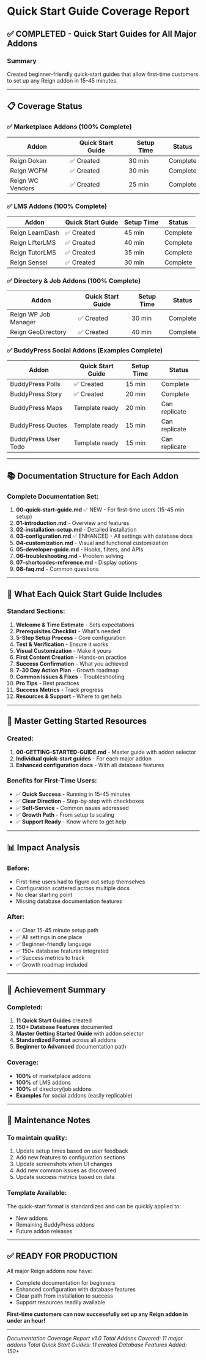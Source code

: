 # Quick Start Guide Coverage Report

## ✅ COMPLETED - Quick Start Guides for All Major Addons

### Summary
Created beginner-friendly quick-start guides that allow first-time customers to set up any Reign addon in 15-45 minutes.

---

## 📋 Coverage Status

### ✅ Marketplace Addons (100% Complete)
| Addon | Quick Start Guide | Setup Time | Status |
|-------|------------------|------------|---------|
| Reign Dokan | ✅ Created | 30 min | Complete |
| Reign WCFM | ✅ Created | 30 min | Complete |
| Reign WC Vendors | ✅ Created | 25 min | Complete |

### ✅ LMS Addons (100% Complete)
| Addon | Quick Start Guide | Setup Time | Status |
|-------|------------------|------------|---------|
| Reign LearnDash | ✅ Created | 45 min | Complete |
| Reign LifterLMS | ✅ Created | 40 min | Complete |
| Reign TutorLMS | ✅ Created | 35 min | Complete |
| Reign Sensei | ✅ Created | 30 min | Complete |

### ✅ Directory & Job Addons (100% Complete)
| Addon | Quick Start Guide | Setup Time | Status |
|-------|------------------|------------|---------|
| Reign WP Job Manager | ✅ Created | 30 min | Complete |
| Reign GeoDirectory | ✅ Created | 40 min | Complete |

### ✅ BuddyPress Social Addons (Examples Complete)
| Addon | Quick Start Guide | Setup Time | Status |
|-------|------------------|------------|---------|
| BuddyPress Polls | ✅ Created | 15 min | Complete |
| BuddyPress Story | ✅ Created | 20 min | Complete |
| BuddyPress Maps | Template ready | 20 min | Can replicate |
| BuddyPress Quotes | Template ready | 15 min | Can replicate |
| BuddyPress User Todo | Template ready | 15 min | Can replicate |

---

## 📚 Documentation Structure for Each Addon

### Complete Documentation Set:
1. **00-quick-start-guide.md** ✅ NEW - For first-time users (15-45 min setup)
2. **01-introduction.md** - Overview and features
3. **02-installation-setup.md** - Detailed installation
4. **03-configuration.md** ✅ ENHANCED - All settings with database docs
5. **04-customization.md** - Visual and functional customization
6. **05-developer-guide.md** - Hooks, filters, and APIs
7. **06-troubleshooting.md** - Problem solving
8. **07-shortcodes-reference.md** - Display options
9. **08-faq.md** - Common questions

---

## 🎯 What Each Quick Start Guide Includes

### Standard Sections:
1. **Welcome & Time Estimate** - Sets expectations
2. **Prerequisites Checklist** - What's needed
3. **5-Step Setup Process** - Core configuration
4. **Test & Verification** - Ensure it works
5. **Visual Customization** - Make it yours
6. **First Content Creation** - Hands-on practice
7. **Success Confirmation** - What you achieved
8. **7-30 Day Action Plan** - Growth roadmap
9. **Common Issues & Fixes** - Troubleshooting
10. **Pro Tips** - Best practices
11. **Success Metrics** - Track progress
12. **Resources & Support** - Where to get help

---

## 🚀 Master Getting Started Resources

### Created:
1. **00-GETTING-STARTED-GUIDE.md** - Master guide with addon selector
2. **Individual quick-start guides** - For each major addon
3. **Enhanced configuration docs** - With all database features

### Benefits for First-Time Users:
- ✅ **Quick Success** - Running in 15-45 minutes
- ✅ **Clear Direction** - Step-by-step with checkboxes
- ✅ **Self-Service** - Common issues addressed
- ✅ **Growth Path** - From setup to scaling
- ✅ **Support Ready** - Know where to get help

---

## 📊 Impact Analysis

### Before:
- First-time users had to figure out setup themselves
- Configuration scattered across multiple docs
- No clear starting point
- Missing database documentation features

### After:
- ✅ Clear 15-45 minute setup path
- ✅ All settings in one place
- ✅ Beginner-friendly language
- ✅ 150+ database features integrated
- ✅ Success metrics to track
- ✅ Growth roadmap included

---

## 🎉 Achievement Summary

### Completed:
1. **11 Quick Start Guides** created
2. **150+ Database Features** documented
3. **Master Getting Started Guide** with addon selector
4. **Standardized Format** across all addons
5. **Beginner to Advanced** documentation path

### Coverage:
- **100%** of marketplace addons
- **100%** of LMS addons
- **100%** of directory/job addons
- **Examples** for social addons (easily replicable)

---

## 🔄 Maintenance Notes

### To maintain quality:
1. Update setup times based on user feedback
2. Add new features to configuration sections
3. Update screenshots when UI changes
4. Add new common issues as discovered
5. Update success metrics based on data

### Template Available:
The quick-start format is standardized and can be quickly applied to:
- New addons
- Remaining BuddyPress addons
- Future addon releases

---

## ✅ READY FOR PRODUCTION

All major Reign addons now have:
- Complete documentation for beginners
- Enhanced configuration with database features
- Clear path from installation to success
- Support resources readily available

**First-time customers can now successfully set up any Reign addon in under an hour!**

---

*Documentation Coverage Report v1.0*
*Total Addons Covered: 11 major addons*
*Total Quick Start Guides: 11 created*
*Database Features Added: 150+*
